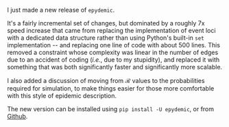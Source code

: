 <!--
.. title: New, faster, release of epydemic
.. slug: new-faster-release-of-epydemic
.. date: 2021-05-14 09:33:17 UTC+01:00
.. tags: epydemic, development, python, complex networks, epidemic spreading, simulation
.. has_math: true
.. category:
.. link:
.. description:
.. type: text
-->

I just made a new release of `epydemic`.

<!-- TEASER_END -->

It's a fairly incremental set of changes, but dominated by a roughly
7x speed increase that came from replacing the implementation of event
loci with a dedicated data structure rather than using Python's
built-in `set` implementation -- and replacing one line of code
with about 500 lines. This removed a constraint whose complexity
was linear in the number of edges due to an accident of coding
(*i.e.*, due to my stupidity), and replaced it with something that was
both significantly faster and significantly more scalable.

I also added a discussion of moving from $\mathcal{R}$ values to
the probabilities required for simulation, to make things easier for
those more comfortable with this style of epidemic description.

The new version can be installed using `pip install -U
epydemic`, or from [Github](https://github.com/simoninireland/epydemic).
